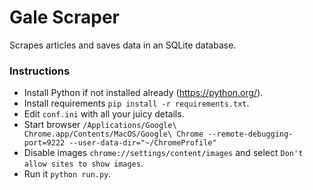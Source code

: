 # Gale Scraper

Scrapes articles and saves data in an SQLite database.

### Instructions

-   Install Python if not installed already (<https://python.org/>).
-   Install requirements `pip install -r requirements.txt`.
-   Edit `conf.ini` with all your juicy details.
-   Start browser `/Applications/Google\ Chrome.app/Contents/MacOS/Google\ Chrome --remote-debugging-port=9222 --user-data-dir="~/ChromeProfile"`
-   Disable images `chrome://settings/content/images` and select  `Don't allow sites to show images`.
-   Run it `python run.py`.


